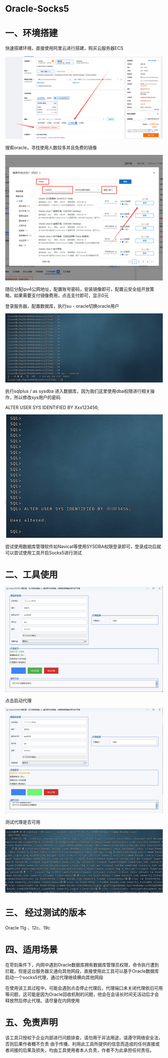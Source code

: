 # Oracle-Socks5

# 一、环境搭建

快速搭建环境，直接使用阿里云进行搭建，购买云服务器ECS

![image-20250307134625386](https://github.com/rtabt/Oracle-Socks5/blob/main/image/image-20250307134625386.png)

搜索oracle，寻找使用人数较多并且免费的镜像

![image-20250307134713134](https://github.com/rtabt/Oracle-Socks5/blob/main/image/image-20250307134713134.png)

随后分配ipv4公网地址，配置账号密码，安装镜像即可，配置云安全组开放策略，如果需要支付镜像费用，点击支付即可，显示0元

登录服务器，配置数据库，执行su - oracle切换oracle用户

![image-20250307135433818](https://github.com/rtabt/Oracle-Socks5/blob/main/image/image-20250307135433818.png)

执行sqlplus / as sysdba 进入数据库，因为我们这里使用dba权限进行相关操作，所以修改sys用户的密码

ALTER USER SYS IDENTIFIED BY Xxx123456;

![image-20250307140448419](https://github.com/rtabt/Oracle-Socks5/blob/main/image/image-20250307140448419.png)

尝试使用数据库管理软件如Navicat等使用SYSDBA权限登录即可，登录成功后就可以尝试使用工具开启Socks5进行测试

# 二、工具使用

![image-20250307201508912](https://github.com/rtabt/Oracle-Socks5/blob/main/image/image-20250307201508912.png)

点击启动代理

![image-20250307201700681](https://github.com/rtabt/Oracle-Socks5/blob/main/image/image-20250307201700681.png)

测试代理是否可用

![image-20250307201935928](https://github.com/rtabt/Oracle-Socks5/blob/main/image/image-20250307201935928.png)

# 三、 经过测试的版本

Oracle  11g 、12c、19c

# 四、适用场景

在苛刻条件下，内网中遇到Oracle数据库拥有数据库管理员权限，命令执行遭到拦截，但是这台服务器又通向其他网段，直接使用此工具可以基于Oracle数据库启动一个socks5代理，通过代理继续横向其他网段

在使用该工具过程中，可能会遇到点击停止代理后，代理端口未关闭代理依旧可用等问题，这可能是因为Oracle回收机制的问题，他会在会话长时间无活动后才会释放然后停止代理。请尽量在内网使用

# 五、免责声明

该工具只授权于企业内部进行问题排查，请勿用于非法用途，请遵守网络安全法，否则后果作者概不负责
由于传播、利用此工具所提供的信息而造成的任何直接或者间接的后果及损失，均由工具使用者本人负责，作者不为此承担任何责任。
